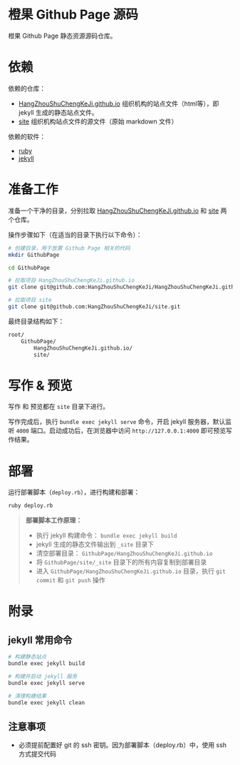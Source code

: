 # 橙果 Github Page 源码

橙果 Github Page 静态资源源码仓库。

# 依赖

依赖的仓库：
+ [HangZhouShuChengKeJi.github.io](https://github.com/HangZhouShuChengKeJi/HangZhouShuChengKeJi.github.io.git) 组织机构的站点文件（html等），即 jekyll 生成的静态站点文件。
+ [site](https://github.com/HangZhouShuChengKeJi/site.git) 组织机构站点文件的源文件（原始 markdown 文件）


依赖的软件：
+ [ruby](http://www.ruby-lang.org)
+ [jekyll](https://jekyllrb.com)


# 准备工作
准备一个干净的目录，分别拉取 [HangZhouShuChengKeJi.github.io](https://github.com/HangZhouShuChengKeJi/HangZhouShuChengKeJi.github.io.git) 和  [site](https://github.com/HangZhouShuChengKeJi/site.git) 两个仓库。

操作步骤如下（在适当的目录下执行以下命令）：
```sh
# 创建目录，用于放置 Github Page 相关的代码
mkdir GithubPage

cd GithubPage

# 拉取项目 HangZhouShuChengKeJi.github.io
git clone git@github.com:HangZhouShuChengKeJi/HangZhouShuChengKeJi.github.io.git

# 拉取项目 site
git clone git@github.com:HangZhouShuChengKeJi/site.git
```

最终目录结构如下：
```txt
root/
    GithubPage/
        HangZhouShuChengKeJi.github.io/
        site/
```

# 写作 & 预览
写作 和 预览都在 `site` 目录下进行。

写作完成后，执行 `bundle exec jekyll serve` 命令，开启 jekyll 服务器，默认监听 `4000` 端口。启动成功后，在浏览器中访问 `http://127.0.0.1:4000` 即可预览写作结果。

# 部署

运行部署脚本（`deploy.rb`），进行构建和部署：
```sh
ruby deploy.rb
```

> **部署脚本工作原理：**
> 
> + 执行 jekyll 构建命令： `bundle exec jekyll build`
> + jekyll 生成的静态文件输出到 `_site` 目录下
> + 清空部署目录： `GithubPage/HangZhouShuChengKeJi.github.io`
> + 将 `GithubPage/site/_site` 目录下的所有内容复制到部署目录
> + 进入 `GithubPage/HangZhouShuChengKeJi.github.io` 目录，执行 `git commit` 和 `git push` 操作


# 附录
## jekyll 常用命令
```sh
# 构建静态站点
bundle exec jekyll build

# 构建并启动 jekyll 服务
bundle exec jekyll serve

# 清理构建结果
bundle exec jekyll clean
```

## 注意事项
+ 必须提前配置好 git 的 ssh 密钥。因为部署脚本（deploy.rb）中，使用 ssh 方式提交代码
